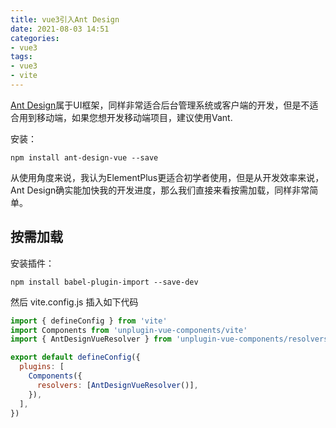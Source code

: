 ```yaml
---
title: vue3引入Ant Design
date: 2021-08-03 14:51
categories:
- vue3
tags:
- vue3
- vite
---
```




[Ant Design](https://www.antdv.com/docs/vue/introduce-cn)属于UI框架，同样非常适合后台管理系统或客户端的开发，但是不适合用到移动端，如果您想开发移动端项目，建议使用Vant.
<!-- more -->

安装：
```shell
npm install ant-design-vue --save
```

从使用角度来说，我认为ElementPlus更适合初学者使用，但是从开发效率来说，Ant Design确实能加快我的开发进度，那么我们直接来看按需加载，同样非常简单。
## 按需加载
安装插件：

```shell
npm install babel-plugin-import --save-dev
```
然后 vite.config.js 插入如下代码
```javascript
import { defineConfig } from 'vite'
import Components from 'unplugin-vue-components/vite'
import { AntDesignVueResolver } from 'unplugin-vue-components/resolvers';

export default defineConfig({
  plugins: [
    Components({
      resolvers: [AntDesignVueResolver()],
    }),
  ],
})
```
